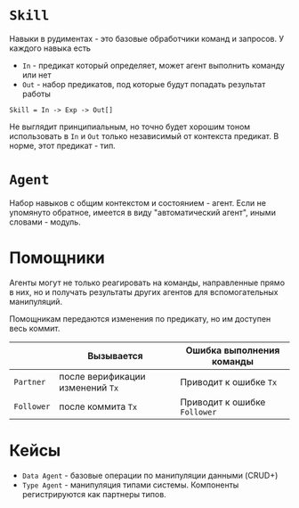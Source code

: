 # `Skill`
Навыки в рудиментах - это базовые обработчики команд и запросов.
У каждого навыка есть
* `In` - предикат который определяет, может агент выполнить команду или нет
* `Out` - набор предикатов, под которые будут попадать результат работы

`Skill = In -> Exp -> Out[]`

Не выглядит принципиальным, но точно будет хорошим тоном использовать в `In` и `Out` только независимый от контекста предикат. В норме, этот предикат - тип.

# `Agent`
Набор навыков с общим контекстом и состоянием - агент. Если не упомянуто обратное, имеется в виду "автоматический агент", иными словами - модуль.

# Помощники
Агенты могут не только реагировать на команды, направленные прямо в них, но и получать результаты других агентов для вспомогательных манипуляций.

Помощникам передаются изменения по предикату, но им доступен весь коммит.

|              | Вызывается                       | Ошибка выполнения команды    |
|--------------|----------------------------------|------------------------------|
| `Partner`    | после верификации изменений `Tx` | Приводит к ошибке `Tx`       |
| `Follower`   | после коммита `Tx`               | Приводит к ошибке `Follower` |

# Кейсы
* `Data Agent` - базовые операции по манипуляции данными (CRUD+)
* `Type Agent` - манипуляция типами системы. Компоненты регистрируются как партнеры типов.

